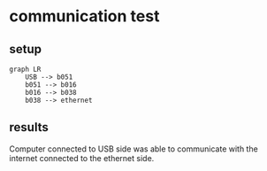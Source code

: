 # communication test
## setup
```mermaid
graph LR
    USB --> b051 
    b051 --> b016 
    b016 --> b038
    b038 --> ethernet
```
## results
Computer connected to USB side was able to communicate with the internet connected to the ethernet side.
